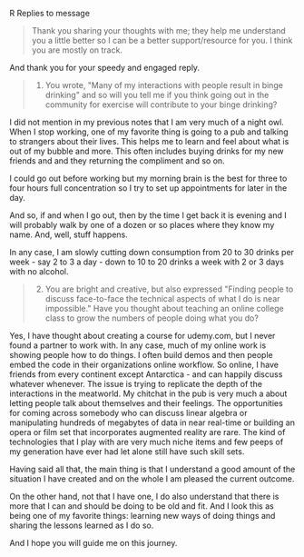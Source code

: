 R Replies to message


> Thank you sharing your thoughts with me; they help me understand you a
little better so I can be a better support/resource for you. I think you
are mostly on track.

And thank you for your speedy and engaged reply.


> 1) You wrote, "Many of my interactions with people result in binge drinking" and so will you tell me if you think going out in the community for exercise will contribute to your binge drinking?

I did not mention in my previous notes that I am very much of a night owl. When I stop working, one of my favorite thing is going to a pub and talking to strangers about their lives. This helps me to learn and feel about what is out of my bubble and more. This often includes buying drinks for my new friends and and they returning the compliment and so on.

I could go out before working but my morning brain is the best for three to four hours full concentration so I try to set up appointments for later in the day.

And so, if and when I go out, then by the time I get back it is evening and I will probably walk by one of a dozen or so places where they know my name. And, well, stuff happens.

In any case, I am slowly cutting down consumption from 20 to 30 drinks per week - say 2 to 3 a day - down to 10 to 20 drinks a week with 2 or 3 days with no alcohol.



> 2) You are bright and creative, but also expressed "Finding people to discuss face-to-face the technical aspects of what I do is near impossible." Have you thought about teaching an online college class to grow the numbers of people doing what you do?

Yes, I have thought about creating a course for udemy.com, but I never found a partner to work with. In any case, much of my online work is showing people how to do things. I often build demos and then people embed the code in their organizations online workflow. So online, I have friends from every continent except Antarctica - and can happily discuss whatever whenever. The issue is trying to replicate the depth of the interactions in the meatworld. My chitchat in the pub is very much a about letting people talk about themselves and their feelings. The opportunities for coming across somebody who can discuss linear algebra or manipulating hundreds of megabytes of data in near real-time or building an opera or film set that incorporates augmented reality are rare. The kind of technologies that I play with are very much niche items and few peeps of my generation have ever had let alone still have such skill sets.

Having said all that, the main thing is that I understand a good amount of the situation I have created and on the whole I am pleased the current outcome.

On the other hand, not that I have one, I do also understand that there is more that I can and should be doing to be old and fit. And I look this as being one of my favorite things: learning new ways of doing things and sharing the lessons learned as I do so.

And I hope you will guide me on this journey.


